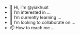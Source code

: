 - 👋 Hi, I’m @yiakhuat
- 👀 I’m interested in ...
- 🌱 I’m currently learning ...
- 💞️ I’m looking to collaborate on ...
- 📫 How to reach me ...

<!---
yiakhuat/yiakhuat is a ✨ special ✨ repository because its `README.md` (this file) appears on your GitHub profile.
You can click the Preview link to take a look at your changes.
--->
